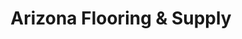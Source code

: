 ---
title: "Arizona Flooring & Supply"
url: /scottsdale/arizona-flooring-und-supply/
shop: Fußböden
---